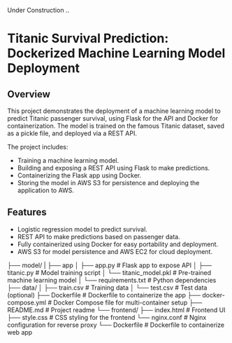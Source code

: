 Under Construction ..

# Titanic Survival Prediction: Dockerized Machine Learning Model Deployment
## Overview
This project demonstrates the deployment of a machine learning model to predict Titanic passenger survival, using Flask for the API and Docker for containerization. The model is trained on the famous Titanic dataset, saved as a pickle file, and deployed via a REST API.

The project includes:

* Training a machine learning model.
* Building and exposing a REST API using Flask to make predictions.
* Containerizing the Flask app using Docker.
* Storing the model in AWS S3 for persistence and deploying the application to AWS.

## Features
* Logistic regression model to predict survival.
* REST API to make predictions based on passenger data.
* Fully containerized using Docker for easy portability and deployment.
* AWS S3 for model persistence and AWS EC2 for cloud deployment.


├── model/
|   ├── app
│       ├── app.py              # Flask app to expose API
│       ├── titanic.py          # Model training script
│       └── titanic_model.pkl   # Pre-trained machine learning model
│   └── requirements.txt        # Python dependencies
├── data/
│   ├── train.csv           # Training data
│   └── test.csv            # Test data (optional)
├── Dockerfile              # Dockerfile to containerize the app
├── docker-compose.yml      # Docker Compose file for multi-container setup
├── README.md               # Project readme
└── frontend/
    ├── index.html          # Frontend UI
    ├── style.css           # CSS styling for the frontend
    └── nginx.conf          # Nginx configuration for reverse proxy
    └── Dockerfile          # Dockerfile to containerize web app

